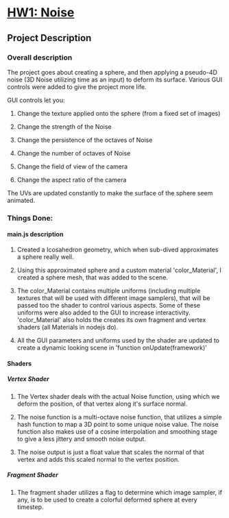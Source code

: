 # [HW1: Noise](https://github.com/CIS700-Procedural-Graphics/Project1-Noise)

## Project Description

### Overall description

The project goes about creating a sphere, and then applying a pseudo-4D noise (3D Noise utilizing time as an input) to deform its surface. Various GUI controls were added to give the project more life.

GUI controls let you:
1. Change the texture applied onto the sphere (from a fixed set of images)

2. Change the strength of the Noise

3. Change the persistence of the octaves of Noise

4. Change the number of octaves of Noise

5. Change the field of view of the camera

6. Change the aspect ratio of the camera

The UVs are updated constantly to make the surface of the sphere seem animated.

### Things Done:

#### main.js description

1. Created a Icosahedron geometry, which when sub-dived approximates a sphere really well.

2. Using this approximated sphere and a custom material 'color_Material', I created a sphere mesh, that was added to the scene.

3. The color_Material contains multiple uniforms (including multiple textures that will be used with different image samplers), that will be passed too the shader to control various aspects. Some of these uniforms were also added to the GUI to increase interactivity.
   'color_Material' also holds the creates its own fragment and vertex shaders (all Materials in nodejs do).

4. All the GUI parameters and uniforms used by the shader are updated to create a dynamic looking scene in 'function onUpdate(framework)'

#### Shaders

##### Vertex Shader

1. The Vertex shader deals with the actual Noise function, using which we deform the position, of that vertex along it's surface normal.

2. The noise function is a multi-octave noise function, that utilizes a simple hash function to map a 3D point to some unique noise value.
The noise function also makes use of a cosine interpolation and smoothing stage to give a less jittery and smooth noise output.

3. The noise output is just a float value that scales the normal of that vertex and adds this scaled normal to the vertex position.

##### Fragment Shader

1. The fragment shader utilizes a flag to determine which image sampler, if any, is to be used to create a colorful deformed sphere at every timestep.
